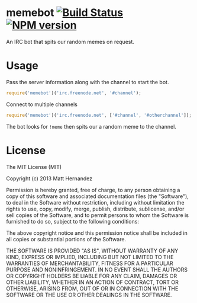 memebot [![Build Status](https://travis-ci.org/fiveisprime/memebot.svg?branch=master)](https://travis-ci.org/fiveisprime/memebot) [![NPM version](https://badge.fury.io/js/memebot.svg)](http://badge.fury.io/js/memebot)
=======

An IRC bot that spits our random memes on request.

# Usage

Pass the server information along with the channel to start the bot.

```js
require('memebot')('irc.freenode.net', '#channel');
```

Connect to multiple channels

```js
require('memebot')('irc.freenode.net', ['#channel', '#otherchannel']);
```

The bot looks for `!meme` then spits our a random meme to the channel.

# License

The MIT License (MIT)

Copyright (c) 2013 Matt Hernandez

Permission is hereby granted, free of charge, to any person obtaining a copy of
this software and associated documentation files (the "Software"), to deal in
the Software without restriction, including without limitation the rights to
use, copy, modify, merge, publish, distribute, sublicense, and/or sell copies of
the Software, and to permit persons to whom the Software is furnished to do so,
subject to the following conditions:

The above copyright notice and this permission notice shall be included in all
copies or substantial portions of the Software.

THE SOFTWARE IS PROVIDED "AS IS", WITHOUT WARRANTY OF ANY KIND, EXPRESS OR
IMPLIED, INCLUDING BUT NOT LIMITED TO THE WARRANTIES OF MERCHANTABILITY, FITNESS
FOR A PARTICULAR PURPOSE AND NONINFRINGEMENT. IN NO EVENT SHALL THE AUTHORS OR
COPYRIGHT HOLDERS BE LIABLE FOR ANY CLAIM, DAMAGES OR OTHER LIABILITY, WHETHER
IN AN ACTION OF CONTRACT, TORT OR OTHERWISE, ARISING FROM, OUT OF OR IN
CONNECTION WITH THE SOFTWARE OR THE USE OR OTHER DEALINGS IN THE SOFTWARE.
